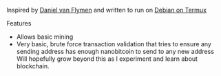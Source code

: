 Inspired by [Daniel van Flymen](https://hackernoon.com/learn-blockchains-by-building-one-117428612f46) and written to run on [Debian on Termux](https://github.com/sp4rkie/debian-on-termux)

Features
* Allows basic mining
* Very basic, brute force transaction validation that tries to ensure any sending address has enough nanobitcoin to send to any new address
Will hopefully grow beyond this as I experiment and learn about blockchain.
